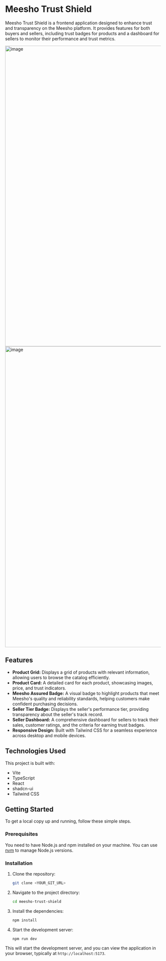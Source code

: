 # Meesho Trust Shield

Meesho Trust Shield is a frontend application designed to enhance trust and transparency on the Meesho platform. It provides features for both buyers and sellers, including trust badges for products and a dashboard for sellers to monitor their performance and trust metrics.

<img width="1897" height="969" alt="image" src="https://github.com/user-attachments/assets/f34cec4e-50f8-4d90-9c73-f139a805530c" />
<img width="1572" height="970" alt="image" src="https://github.com/user-attachments/assets/0fc28ba3-d0e6-4f5e-86c3-f1c9a6cbaaac" />



## Features

- **Product Grid:** Displays a grid of products with relevant information, allowing users to browse the catalog efficiently.
- **Product Card:** A detailed card for each product, showcasing images, price, and trust indicators.
- **Meesho Assured Badge:** A visual badge to highlight products that meet Meesho's quality and reliability standards, helping customers make confident purchasing decisions.
- **Seller Tier Badge:** Displays the seller's performance tier, providing transparency about the seller's track record.
- **Seller Dashboard:** A comprehensive dashboard for sellers to track their sales, customer ratings, and the criteria for earning trust badges.
- **Responsive Design:** Built with Tailwind CSS for a seamless experience across desktop and mobile devices.

## Technologies Used

This project is built with:

- Vite
- TypeScript
- React
- shadcn-ui
- Tailwind CSS

## Getting Started

To get a local copy up and running, follow these simple steps.

### Prerequisites

You need to have Node.js and npm installed on your machine. You can use [nvm](https://github.com/nvm-sh/nvm#installing-and-updating) to manage Node.js versions.

### Installation

1.  Clone the repository:
    ```sh
    git clone <YOUR_GIT_URL>
    ```
2.  Navigate to the project directory:
    ```sh
    cd meesho-trust-shield
    ```
3.  Install the dependencies:
    ```sh
    npm install
    ```
4.  Start the development server:
    ```sh
    npm run dev
    ```
This will start the development server, and you can view the application in your browser, typically at `http://localhost:5173`.
